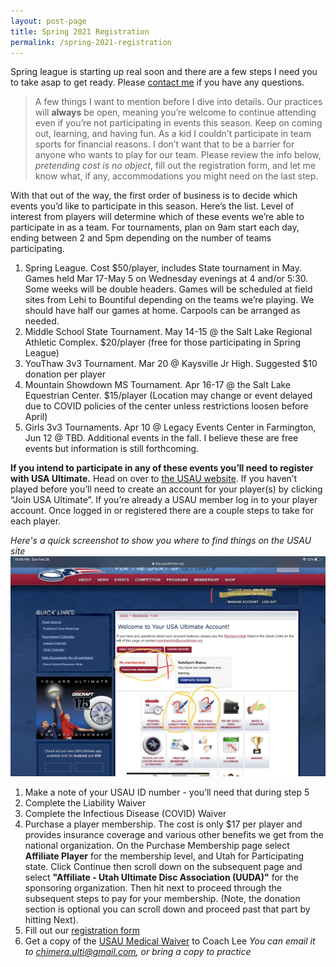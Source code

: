 ```yaml
---
layout: post-page
title: Spring 2021 Registration
permalink: /spring-2021-registration
--- 
```


Spring league is starting up real soon and there are a few steps I need you to take asap to get ready. Please [contact me](mailto:chimera.ulti@gmail.com) if you have any questions.

> A few things I want to mention before I dive into details. Our practices will **always** be open, meaning you’re welcome to continue attending even if you’re not participating in events this season. Keep on coming out, learning, and having fun. As a kid I couldn’t participate in team sports for financial reasons. I don’t want that to be a barrier for anyone who wants to play for our team. Please review the info below, *pretending cost is no object*, fill out the registration form, and let me know what, if any, accommodations you might need on the last step.

With that out of the way, the first order of business is to decide which events you’d like to participate in this season. Here’s the list. Level of interest from players will determine which of these events we’re able to participate in as a team. For tournaments, plan on 9am start each day, ending between 2 and 5pm depending on the number of teams participating.

1. Spring League. Cost $50/player, includes State tournament in May. Games held Mar 17-May 5 on Wednesday evenings at 4 and/or 5:30. Some weeks will be double headers. Games will be scheduled at field sites from Lehi to Bountiful depending on the teams we’re playing. We should have half our games at home. Carpools can be arranged as needed.
2. Middle School State Tournament. May 14-15 @ the Salt Lake Regional Athletic Complex. $20/player (free for those participating in Spring League)
3. YouThaw 3v3 Tournament. Mar 20 @ Kaysville Jr High. Suggested $10 donation per player
4. Mountain Showdown MS Tournament. Apr 16-17 @ the Salt Lake Equestrian Center. $15/player (Location may change or event delayed due to COVID policies of the center unless restrictions loosen before April)
5. Girls 3v3 Tournaments. Apr 10 @ Legacy Events Center in Farmington, Jun 12 @ TBD. Additional events in the fall. I believe these are free events but information is still forthcoming.

**If you intend to participate in any of these events you’ll need to register with USA Ultimate.** Head on over to [the USAU website](https://play.usaultimate.org/members/login). If you haven’t played before you’ll need to create an account for your player(s) by clicking “Join USA Ultimate”. If you’re already a USAU member log in to your player account. Once logged in or registered there are a couple steps to take for each player.

*Here's a quick screenshot to show you where to find things on the USAU site*
![USAU Screenshot](/images/usau-screenshot.jpg)

1. Make a note of your USAU ID number - you’ll need that during step 5
2. Complete the Liability Waiver
3. Complete the Infectious Disease (COVID) Waiver
4. Purchase a player membership. The cost is only $17 per player and provides insurance coverage and various other benefits we get from the national organization. On the Purchase Membership page select **Affiliate Player** for the membership level, and Utah for Participating state. Click Continue then scroll down on the subsequent page and select **"Affiliate - Utah Ultimate Disc Association (UUDA)"** for the sponsoring organization. Then hit next to proceed through the subsequent steps to pay for your membership. (Note, the donation section is optional you can scroll down and proceed past that part by hitting Next).
5. Fill out our [registration form](https://forms.gle/avZk5uSUUApStLUh8)
6. Get a copy of the [USAU Medical Waiver](/files/medical-waiver-2021.pdf) to Coach Lee *You can email it to [chimera.ulti@gmail.com](mailto:chimera.ulti@gmail.com), or bring a copy to practice*


